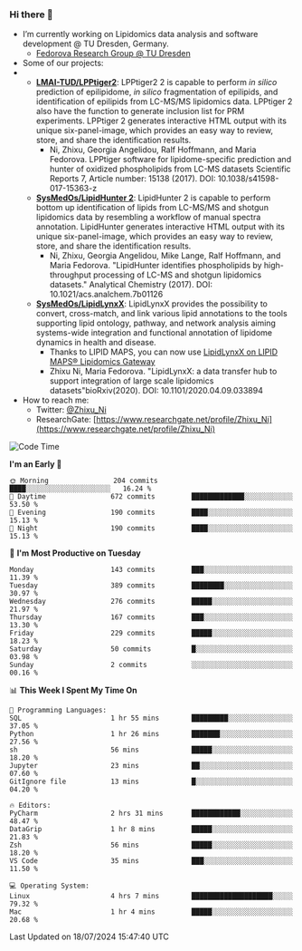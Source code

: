 ### Hi there 👋

- I’m currently working on Lipidomics data analysis and software development @ TU Dresden, Germany.
  + [Fedorova Research Group @ TU Dresden](https://tu-dresden.de/med/mf/zml/forschungsgruppen/fedorova/mitarbeiter-innen-der-fedorova-gruppe)
- Some of our projects:
- + **[LMAI-TUD/LPPtiger2](https://github.com/LMAI-TUD/lpptiger2)**: LPPtiger2 2 is capable to perform *in silico* prediction of epilipidome, *in silico* fragmentation of epilipids, and identification of epilipids from LC-MS/MS lipidomics data. LPPtiger 2 also have the function to generate inclusion list for PRM experiments. LPPtiger 2 generates interactive HTML output with its unique six-panel-image, which provides an easy way to review, store, and share the identification results. 
    * Ni, Zhixu, Georgia Angelidou, Ralf Hoffmann, and Maria Fedorova. LPPtiger software for lipidome-specific prediction and hunter of oxidized phospholipids from LC-MS datasets Scientific Reports 7, Article number: 15138 (2017). DOI: 10.1038/s41598-017-15363-z
  + **[SysMedOs/LipidHunter 2](https://github.com/SysMedOs/lipidhunter)**: LipidHunter 2 is capable to perform bottom up identification of lipids from LC-MS/MS and shotgun lipidomics data by resembling a workflow of manual spectra annotation. LipidHunter generates interactive HTML output with its unique six-panel-image, which provides an easy way to review, store, and share the identification results. 
    * Ni, Zhixu, Georgia Angelidou, Mike Lange, Ralf Hoffmann, and Maria Fedorova. "LipidHunter identifies phospholipids by high-throughput processing of LC-MS and shotgun lipidomics datasets." Analytical Chemistry (2017). DOI: 10.1021/acs.analchem.7b01126
  + **[SysMedOs/LipidLynxX](https://github.com/SysMedOs/LipidLynxX)**: LipidLynxX provides the possibility to convert, cross-match, and link various lipid annotations to the tools supporting lipid ontology, pathway, and network analysis aiming systems-wide integration and functional annotation of lipidome dynamics in health and disease.
    * Thanks to LIPID MAPS, you can now use [LipidLynxX on LIPID MAPS® Lipidomics Gateway](http://lipidmaps.org/lipidlynxx/)
    * Zhixu Ni, Maria Fedorova. "LipidLynxX: a data transfer hub to support integration of large scale lipidomics datasets"bioRxiv(2020). DOI: 10.1101/2020.04.09.033894
- How to reach me:
  + Twitter: [@Zhixu_Ni](https://twitter.com/Zhixu_Ni)
  + ResearchGate: [https://www.researchgate.net/profile/Zhixu_Ni](https://www.researchgate.net/profile/Zhixu_Ni)

<!--START_SECTION:waka-->
![Code Time](http://img.shields.io/badge/Code%20Time-2%2C134%20hrs%2029%20mins-blue)

**I'm an Early 🐤** 

```text
🌞 Morning                204 commits         ████░░░░░░░░░░░░░░░░░░░░░   16.24 % 
🌆 Daytime                672 commits         █████████████░░░░░░░░░░░░   53.50 % 
🌃 Evening                190 commits         ████░░░░░░░░░░░░░░░░░░░░░   15.13 % 
🌙 Night                  190 commits         ████░░░░░░░░░░░░░░░░░░░░░   15.13 % 
```
📅 **I'm Most Productive on Tuesday** 

```text
Monday                   143 commits         ███░░░░░░░░░░░░░░░░░░░░░░   11.39 % 
Tuesday                  389 commits         ████████░░░░░░░░░░░░░░░░░   30.97 % 
Wednesday                276 commits         █████░░░░░░░░░░░░░░░░░░░░   21.97 % 
Thursday                 167 commits         ███░░░░░░░░░░░░░░░░░░░░░░   13.30 % 
Friday                   229 commits         █████░░░░░░░░░░░░░░░░░░░░   18.23 % 
Saturday                 50 commits          █░░░░░░░░░░░░░░░░░░░░░░░░   03.98 % 
Sunday                   2 commits           ░░░░░░░░░░░░░░░░░░░░░░░░░   00.16 % 
```


📊 **This Week I Spent My Time On** 

```text
💬 Programming Languages: 
SQL                      1 hr 55 mins        █████████░░░░░░░░░░░░░░░░   37.05 % 
Python                   1 hr 26 mins        ███████░░░░░░░░░░░░░░░░░░   27.56 % 
sh                       56 mins             █████░░░░░░░░░░░░░░░░░░░░   18.20 % 
Jupyter                  23 mins             ██░░░░░░░░░░░░░░░░░░░░░░░   07.60 % 
GitIgnore file           13 mins             █░░░░░░░░░░░░░░░░░░░░░░░░   04.20 % 

🔥 Editors: 
PyCharm                  2 hrs 31 mins       ████████████░░░░░░░░░░░░░   48.47 % 
DataGrip                 1 hr 8 mins         █████░░░░░░░░░░░░░░░░░░░░   21.83 % 
Zsh                      56 mins             █████░░░░░░░░░░░░░░░░░░░░   18.20 % 
VS Code                  35 mins             ███░░░░░░░░░░░░░░░░░░░░░░   11.50 % 

💻 Operating System: 
Linux                    4 hrs 7 mins        ████████████████████░░░░░   79.32 % 
Mac                      1 hr 4 mins         █████░░░░░░░░░░░░░░░░░░░░   20.68 % 
```


 Last Updated on 18/07/2024 15:47:40 UTC
<!--END_SECTION:waka-->
